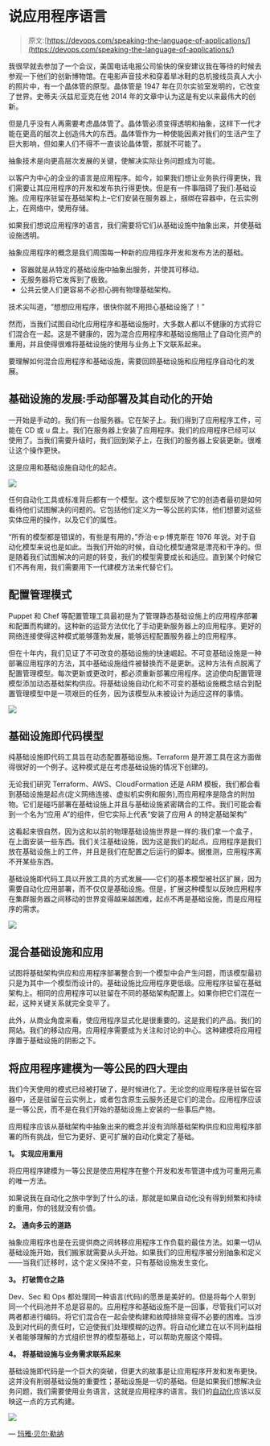 # 说应用程序语言

> 原文:[https://devops.com/speaking-the-language-of-applications/](https://devops.com/speaking-the-language-of-applications/)

我很早就去参加了一个会议，美国电话电报公司愉快的保安建议我在等待的时候去参观一下他们的创新博物馆。在电影声音技术和穿着旱冰鞋的总机接线员真人大小的照片中，有一个晶体管的原型。晶体管是 1947 年在贝尔实验室发明的，它改变了世界。史蒂夫·沃兹尼亚克在他 2014 年的文章中认为这是有史以来最伟大的创新。

但是几乎没有人再需要考虑晶体管了。晶体管必须变得透明和抽象，这样下一代才能在更高的层次上创造伟大的东西。晶体管作为一种使能因素对我们的生活产生了巨大影响，但如果人们不得不一直谈论晶体管，那就不可能了。

抽象技术是向更高层次发展的关键，使解决实际业务问题成为可能。

以客户为中心的企业的语言是应用程序。如今，如果我们想让业务执行得更快，我们需要让其应用程序的开发和发布执行得更快。但是有一件事阻碍了我们:基础设施。应用程序驻留在基础架构上–它们安装在服务器上，捆绑在容器中，在云实例上，在网络中，使用存储。

如果我们想说应用程序的语言，我们需要将它们从基础设施中抽象出来，并使基础设施透明。

抽象应用程序的概念是我们周围每一种新的应用程序开发和发布方法的基础。

*   容器就是从特定的基础设施中抽象出服务，并使其可移动。
*   无服务器将它发挥到了极致。
*   公共云使人们更容易不必担心拥有物理基础架构。

技术尖叫道，“想想应用程序，很快你就不用担心基础设施了！”

然而，当我们试图自动化应用程序和基础设施时，大多数人都以不健康的方式将它们混合在一起。这是不健康的，因为混合应用程序和基础设施阻止了自动化资产的重用，并且使得很难将基础设施的使用与业务上下文联系起来。

要理解如何混合应用程序和基础设施，需要回顾基础设施和应用程序自动化的发展。

## **基础设施的发展:手动部署及其自动化的开始**

一开始是手动的。我们有一台服务器。它在架子上。我们得到了应用程序工件，可能在 CD 或 u 盘上。我们在服务器上安装了应用程序。我们的应用程序已经可以使用了。当我们需要升级时，我们回到架子上，在我们的服务器上安装更新。很难让这个操作更快。

这是应用和基础设施自动化的起点。

![](../Images/d3f9c0f943a4270f740648b58a5101aa.png)

任何自动化工具或标准背后都有一个模型。这个模型反映了它的创造者最初是如何看待他们试图解决的问题的。它包括他们定义为一等公民的实体，他们想要对这些实体应用的操作，以及它们的属性。

“所有的模型都是错误的，有些是有用的，”乔治·e·p·博克斯在 1976 年说。对于自动化模型来说也是如此。当我们开始的时候，自动化模型通常是漂亮和干净的。但是随着我们试图解决的问题的转变，我们的模型需要成长和适应。直到某个时候它们不再有用，我们需要用下一代建模方法来代替它们。

## **配置管理模式**

Puppet 和 Chef 等配置管理工具最初是为了管理静态基础设施上的应用程序部署和配置而构建的。这种新的运营方法优化了手动更新服务器上的应用程序。更好的网络连接使得这种模式能够蓬勃发展，能够远程配置服务器上的应用程序。

但在十年内，我们见证了不可改变的基础设施的快速崛起。不可变基础设施是一种部署应用程序的方法，其中基础设施组件被替换而不是更新。这种方法有点脱离了配置管理模型。每次更新或更改时，都必须重新部署应用程序。这迫使向配置管理模型添加动态基础架构供应。将基础设施自动化和不可变的基础设施概念结合到配置管理模型中是一项艰巨的任务，因为该模型从未被设计为适应这样的事情。

![](../Images/a55e3292febcb08d98caeb0354370d18.png)

## **基础设施即代码模型**

纯基础设施即代码工具旨在动态配置基础设施。Terraform 是开源工具在这方面做得很好的一个例子。这种模式是在考虑基础设施的情况下创建的。

无论我们研究 Terraform、AWS、CloudFormation 还是 ARM 模板，我们都会看到基础设施是起点(定义网络连接、虚拟机实例和服务),而应用程序是隐含的附加物。它们是碰巧部署在基础设施上并且与基础设施紧密耦合的工件。我们可能会看到一个名为“应用 A”的组件，但它实际上代表“安装了应用 A 的特定基础架构”

这看起来很自然，因为这和以前的物理基础设施世界是一样的:我们拿一个盒子，在上面安装一些东西。我们关注基础设施，因为这是我们的起点。应用程序是我们放在基础设施上的工件，并且是我们在配置之后运行的脚本。据推测，应用程序离不开某些东西。

基础设施即代码工具以开放工具的方式发展——它们的基本模型被社区扩展，因为需要自动化应用部署，而不仅仅是基础设施。但是，扩展这种模型以反映应用程序在集群服务器之间移动的世界变得越来越困难，起点不再是基础设施，而是应用程序的需求。

![](../Images/894fb4e3180b720c069003c9c4afed7d.png)

## **混合基础设施和应用**

试图将基础架构供应和应用程序部署整合到一个模型中会产生问题，而该模型最初只是为其中一个模型而设计的。基础设施比应用程序更低级。应用程序驻留在基础架构上。相同的应用程序可以驻留在不同的基础架构配置上。如果你把它们混在一起，这种关键关系就完全变平了。

此外，从商业角度来看，使应用程序显式化是很重要的。这是我们的产品。我们的网站。我们的移动应用。应用程序需要成为关注和讨论的中心。这种建模将应用程序置于基础设施的阴影之下。

## **将应用程序建模为一等公民的四大理由**

我们今天使用的模式已经被打破了，是时候进化了。无论您的应用程序是驻留在容器中，还是驻留在云实例上，或者包含原生云服务还是它们的混合。应用程序应该是一等公民，而不是在我们开始的基础设施上安装的一些事后产物。

应用程序应该从基础架构中抽象出来的概念并没有消除基础架构供应和应用程序部署的所有挑战，但它为更好、更可扩展的自动化奠定了基础。

**1。** **实现应用重用**

将应用程序建模为一等公民是使应用程序在整个开发和发布管道中成为可重用元素的唯一方法。

如果说我在自动化之旅中学到了什么的话，那就是如果自动化没有得到频繁和持续的重用，你的钱就没有价值。

**2。** **通向多云的道路**

抽象应用程序也是在云提供商之间转移应用程序工作负载的最佳方法。如果一切从基础设施开始，我们搬家就需要从头开始。如果我们的应用程序被分别抽象和定义——当我们迁移时，这个定义保持不变，只有基础设施发生变化。

**3。** **打破筒仓之路**

Dev、Sec 和 Ops 都处理同一种语言(代码)的愿景是美好的。但是将每个人带到同一个代码池并不总是容易的。应用程序和基础设施不是一回事，尽管我们可以对两者都进行编码。将它们混合在一起会使构建和故障排除变得不必要的困难。当涉及到对代码的责任时，它迫使我们处理模糊的边界。将自动化建立在以不同利益相关者能够理解的方式组织世界的模型基础上，可以帮助克服这个障碍。

**4。** **将基础设施与业务需求联系起来**

基础设施即代码是一个巨大的突破，但更大的故事是让应用程序开发和发布更快。这并没有削弱基础设施的重要性；基础设施是一切的基础。但是如果我们想解决业务问题，我们需要使用业务语言，这就是应用程序的语言。我们的[自动化](https://devops.com/using-automation-to-control-cloud-costs/)应该以反映这一点的方式构建。

![](../Images/17705d075bac1cad68816455733bba3a.png)

— [玛雅·贝尔·勒纳](https://devops.com/author/maya-ber-lerner/)